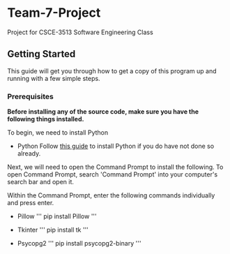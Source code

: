 # Team-7-Project
Project for CSCE-3513 Software Engineering Class

## Getting Started

This guide will get you through how to get a copy of this program up and running with a few simple steps.

### Prerequisites
**Before installing any of the source code, make sure you have the following things installed.**

To begin, we need to install Python

* Python
Follow [this guide](https://www.python.org/downloads/) to install Python if you do have not done so already. 

Next, we will need to open the Command Prompt to install the following. To open Command Prompt, search 'Command Prompt' into your computer's search bar and open it.

Within the Command Prompt, enter the following commands individually and press enter.
* Pillow
'''
pip install Pillow
'''

* Tkinter
'''
pip install tk
'''

* Psycopg2
'''
pip install psycopg2-binary
'''



